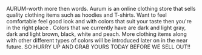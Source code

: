 AURUM-worth more then words.
Aurum is an online clothing store that sells quality clothing items such as hoodies and T-shirts.
Want to feel comfortable feel good look and with colors that suit your taste then you're in the right place .
Colors that we currently have are dark and light gray, dark and light brown, black, white and peach.
More clothing items along with other different types of colors will be introduced later on in the near future.
SO HURRY UP AND GRAB YOURS TODAY BEFORE WE SELL OUT!!

